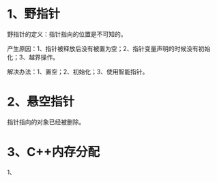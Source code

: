 # 1、野指针

野指针的定义：指针指向的位置是不可知的。

产生原因：1、指针被释放后没有被置为空；2、指针变量声明的时候没有初始化；3、越界操作。

解决办法：1、置空；2、初始化；3、使用智能指针。

# 2、悬空指针
指针指向的对象已经被删除。

# 3、C++内存分配
1、

